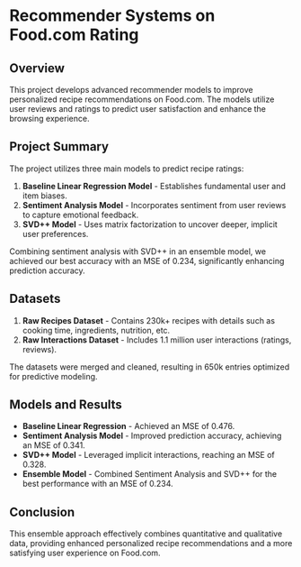 # Recommender Systems on Food.com Rating

## Overview
This project develops advanced recommender models to improve personalized recipe recommendations on Food.com. The models utilize user reviews and ratings to predict user satisfaction and enhance the browsing experience.

## Project Summary
The project utilizes three main models to predict recipe ratings:
1. **Baseline Linear Regression Model** - Establishes fundamental user and item biases.
2. **Sentiment Analysis Model** - Incorporates sentiment from user reviews to capture emotional feedback.
3. **SVD++ Model** - Uses matrix factorization to uncover deeper, implicit user preferences.

Combining sentiment analysis with SVD++ in an ensemble model, we achieved our best accuracy with an MSE of 0.234, significantly enhancing prediction accuracy.

## Datasets
1. **Raw Recipes Dataset** - Contains 230k+ recipes with details such as cooking time, ingredients, nutrition, etc.
2. **Raw Interactions Dataset** - Includes 1.1 million user interactions (ratings, reviews).

The datasets were merged and cleaned, resulting in 650k entries optimized for predictive modeling.

## Models and Results
- **Baseline Linear Regression** - Achieved an MSE of 0.476.
- **Sentiment Analysis Model** - Improved prediction accuracy, achieving an MSE of 0.341.
- **SVD++ Model** - Leveraged implicit interactions, reaching an MSE of 0.328.
- **Ensemble Model** - Combined Sentiment Analysis and SVD++ for the best performance with an MSE of 0.234.

## Conclusion
This ensemble approach effectively combines quantitative and qualitative data, providing enhanced personalized recipe recommendations and a more satisfying user experience on Food.com. 
